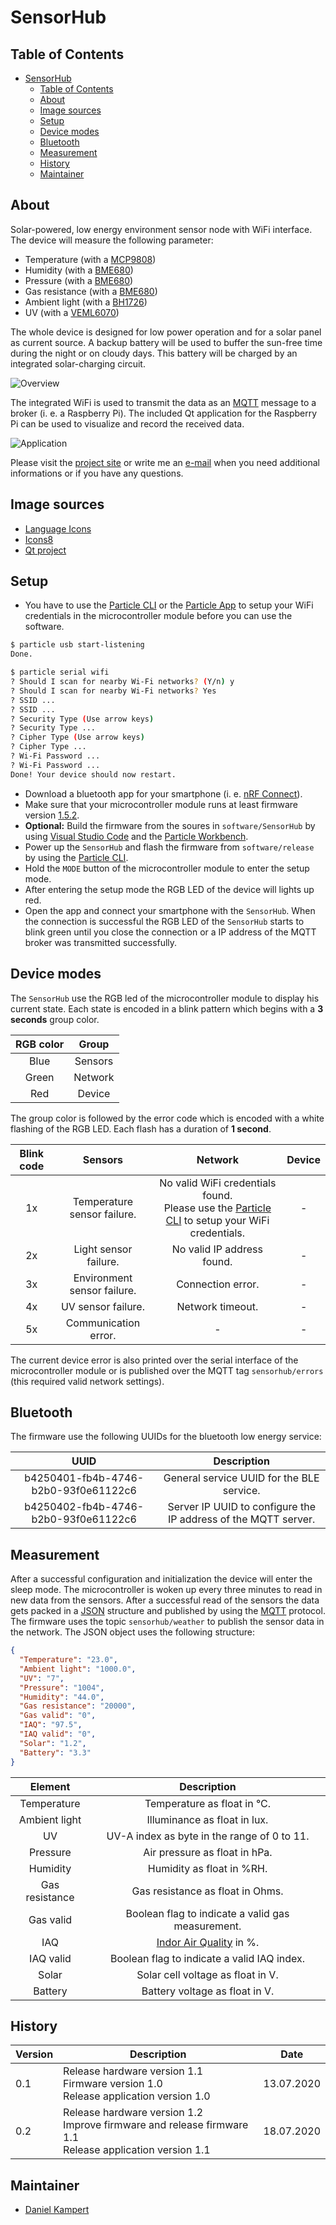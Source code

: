 # SensorHub

## Table of Contents

- [SensorHub](#sensorhub)
  - [Table of Contents](#table-of-contents)
  - [About](#about)
  - [Image sources](#image-sources)
  - [Setup](#setup)
  - [Device modes](#device-modes)
  - [Bluetooth](#bluetooth)
  - [Measurement](#measurement)
  - [History](#history)
  - [Maintainer](#maintainer)

## About

Solar-powered, low energy environment sensor node with WiFi interface. The device will measure the following parameter:

- Temperature (with a [MCP9808](http://ww1.microchip.com/downloads/en/DeviceDoc/25095A.pdf))
- Humidity (with a [BME680](https://www.bosch-sensortec.com/media/boschsensortec/downloads/datasheets/bst-bme680-ds001.pdf))
- Pressure (with a [BME680](https://www.bosch-sensortec.com/media/boschsensortec/downloads/datasheets/bst-bme680-ds001.pdf))
- Gas resistance (with a [BME680](https://www.bosch-sensortec.com/media/boschsensortec/downloads/datasheets/bst-bme680-ds001.pdf))
- Ambient light (with a [BH1726](https://fscdn.rohm.com/en/products/databook/datasheet/ic/sensor/light/bh1726nuc-e.pdf))
- UV (with a [VEML6070](https://www.vishay.com/docs/84277/veml6070.pdf))

The whole device is designed for low power operation and for a solar panel as current source. A backup battery will be used to buffer the sun-free time during the night or on cloudy days.
This battery will be charged by an integrated solar-charging circuit.

![Overview](docs/img/SensorHub.png)

The integrated WiFi is used to transmit the data as an [MQTT](http://mqtt.org/) message to a broker (i. e. a Raspberry Pi). The included Qt application for the Raspberry Pi can be used to visualize and record the received data.

![Application](docs/img/Application.png)

Please visit the [project site](https://www.kampis-elektroecke.de/wetterdaten-aufzeichnen/) or write me an [e-mail](mailto:DanielKampert@kampis-elektroecke.de) when you need additional informations or if you have any questions.

## Image sources

- [Language Icons](https://www.iconfinder.com/iconsets/flags_gosquared)
- [Icons8](https://icons8.com/icon/set/database/material)
- [Qt project](https://www.qt.io/blog/2016/06/20/introducing-new-built-with-qt-logo)

## Setup

- You have to use the [Particle CLI](https://docs.particle.io/reference/developer-tools/cli/) or the [Particle App](https://play.google.com/store/apps/details?id=io.particle.android.app&hl=de) to setup your WiFi credentials in the microcontroller module before you can use the software.

```bash
$ particle usb start-listening
Done.

$ particle serial wifi
? Should I scan for nearby Wi-Fi networks? (Y/n) y
? Should I scan for nearby Wi-Fi networks? Yes
? SSID ...
? SSID ...
? Security Type (Use arrow keys)
? Security Type ...
? Cipher Type (Use arrow keys)
? Cipher Type ...
? Wi-Fi Password ...
? Wi-Fi Password ...
Done! Your device should now restart.
```

- Download a bluetooth app for your smartphone (i. e. [nRF Connect](https://play.google.com/store/apps/details?id=no.nordicsemi.android.mcp&hl=de)).
- Make sure that your microcontroller module runs at least firmware version [1.5.2](https://github.com/particle-iot/device-os/releases/tag/v1.5.2).
- **Optional:** Build the firmware from the soures in `software/SensorHub` by using [Visual Studio Code](https://code.visualstudio.com/) and the [Particle Workbench](https://www.particle.io/workbench/).
- Power up the `SensorHub` and flash the firmware from `software/release` by using the [Particle CLI](https://docs.particle.io/tutorials/developer-tools/cli/#flashing-over-serial-for-the-electron).
- Hold the `MODE` button of the microcontroller module to enter the setup mode.
- After entering the setup mode the RGB LED of the device will lights up red.
- Open the app and connect your smartphone with the `SensorHub`. When the connection is successful the RGB LED of the `SensorHub` starts to blink green until you close the connection or a IP address of the MQTT broker was transmitted successfully.

## Device modes

The `SensorHub` use the RGB led of the microcontroller module to display his current state. Each state is encoded in a blink pattern which begins with a **3 seconds** group color.

| **RGB color** | **Group** |
|:-------------:|:---------:|
| Blue          | Sensors   |
| Green         | Network   |
| Red           | Device    |

The group color is followed by the error code which is encoded with a white flashing of the RGB LED. Each flash has a duration of **1 second**.

| **Blink code** | **Sensors** | **Network** | **Device** |
|:--------------:|:------------------------------------------:|:-----------:|:-----------:|
| 1x             | Temperature sensor failure. | No valid WiFi credentials found. <br> Please use the [Particle CLI](https://docs.particle.io/reference/developer-tools/cli/) to setup your WiFi credentials. | - |
| 2x             | Light sensor failure. | No valid IP address found. | - |
| 3x             | Environment sensor failure. | Connection error. | - |
| 4x             | UV sensor failure. | Network timeout. | - |
| 5x             | Communication error. | - | - |

The current device error is also printed over the serial interface of the microcontroller module or is published over the MQTT tag `sensorhub/errors` (this required valid network settings).

## Bluetooth

The firmware use the following UUIDs for the bluetooth low energy service:

| **UUID** | **Description** |
|:------------------------------------:|:---------:|
| b4250401-fb4b-4746-b2b0-93f0e61122c6 | General service UUID for the BLE service. |
| b4250402-fb4b-4746-b2b0-93f0e61122c6 | Server IP UUID to configure the IP address of the MQTT server. |

## Measurement

After a successful configuration and initialization the device will enter the sleep mode. The microcontroller is woken up every three minutes to read in new data from the sensors. After a successful read of the
sensors the data gets packed in a [JSON](https://www.json.org/json-en.html) structure and published by using the [MQTT](http://mqtt.org/) protocol. The firmware uses the topic `sensorhub/weather` to publish the sensor data in the network.
The JSON object uses the following structure:

```json
{
  "Temperature": "23.0",
  "Ambient light": "1000.0",
  "UV": "7",
  "Pressure": "1004",
  "Humidity": "44.0",
  "Gas resistance": "20000",
  "Gas valid": "0",
  "IAQ": "97.5",
  "IAQ valid": "0",
  "Solar": "1.2",
  "Battery": "3.3"
}
```

| **Element**    | **Description** |
|:--------------:|:---------------:|
| Temperature    | Temperature as float in °C. |
| Ambient light  | Illuminance as float in lux. |
| UV             | UV-A index as byte in the range of 0 to 11. |
| Pressure       | Air pressure as float in hPa. |
| Humidity       | Humidity as float in %RH. |
| Gas resistance | Gas resistance as float in Ohms. |
| Gas valid      | Boolean flag to indicate a valid gas measurement. |
| IAQ            | [Indor Air Quality](https://en.wikipedia.org/wiki/Indoor_air_quality) in %. |
| IAQ valid      | Boolean flag to indicate a valid IAQ index. |
| Solar          | Solar cell voltage as float in V. |
| Battery        | Battery voltage as float in V. |

## History

| **Version**   | **Description** | **Date**   |
|-------------|---------------------------------------------|----------|
| 0.1           | Release hardware version 1.1 <br> Firmware version 1.0 <br> Release application version 1.0 | 13.07.2020 |
| 0.2           | Release hardware version 1.2 <br> Improve firmware and release firmware 1.1 <br> Release application version 1.1 | 18.07.2020 |

## Maintainer

- [Daniel Kampert](mailto:DanielKampert@kampis-elektroecke.de)
